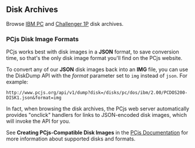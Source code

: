 Disk Archives
---
Browse [IBM PC](pc/) and [Challenger 1P](c1p/) disk archives.

### PCjs Disk Image Formats

PCjs works best with disk images in a **JSON** format, to save conversion time, so that's the only
disk image format you'll find on the PCjs website.

To convert any of our **JSON** disk images back into an **IMG** file, you can use the DiskDump API
with the *format* parameter set to `img` instead of `json`.  For example:

	http://www.pcjs.org/api/v1/dump?disk=/disks/pc/dos/ibm/2.00/PCDOS200-DISK1.json&format=img

In fact, when browsing the disk archives, the PCjs web server automatically provides "onclick" handlers
for links to JSON-encoded disk images, which will invoke the API for you.

See **Creating PCjs-Compatible Disk Images** in the [PCjs Documentation](/docs/pcjs/) for more information
about supported disks and formats.
